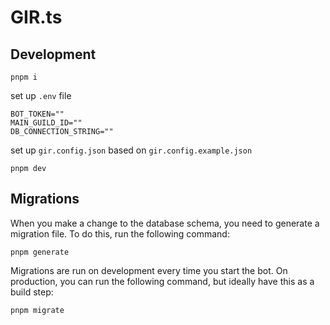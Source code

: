 # GIR.ts

## Development
```
pnpm i
```

set up `.env` file
```
BOT_TOKEN=""
MAIN_GUILD_ID=""
DB_CONNECTION_STRING=""
```

set up `gir.config.json` based on `gir.config.example.json`


```
pnpm dev
```

## Migrations
When you make a change to the database schema, you need to generate a migration file. To do this, run the following command:
```
pnpm generate
```

Migrations are run on development every time you start the bot. On production, you can run the following command, but ideally have this as a build step:

```
pnpm migrate
```
